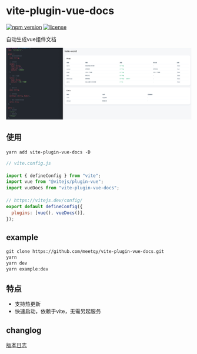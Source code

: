 # vite-plugin-vue-docs

[![npm version](https://badgen.net/npm/v/vite-plugin-vue-docs)](https://www.npmjs.com/package/vite-plugin-vue-docs)
[![license](https://badgen.net/npm/license/vite-plugin-vue-docs)](https://github.com/hannoeru/vite-plugin-vue-docs/blob/main/LICENSE)

自动生成vue组件文档

![](./preview.png)

## 使用

``` shell
yarn add vite-plugin-vue-docs -D
```

``` js
// vite.config.js

import { defineConfig } from "vite";
import vue from "@vitejs/plugin-vue";
import vueDocs from "vite-plugin-vue-docs";

// https://vitejs.dev/config/
export default defineConfig({
  plugins: [vue(), vueDocs()],
});

```

## example

```shell
git clone https://github.com/meetqy/vite-plugin-vue-docs.git
yarn 
yarn dev
yarn example:dev
```

## 特点

* 支持热更新
* 快速启动，依赖于vite，无需另起服务

## changlog

[版本日志](./CHANGELOG.md)